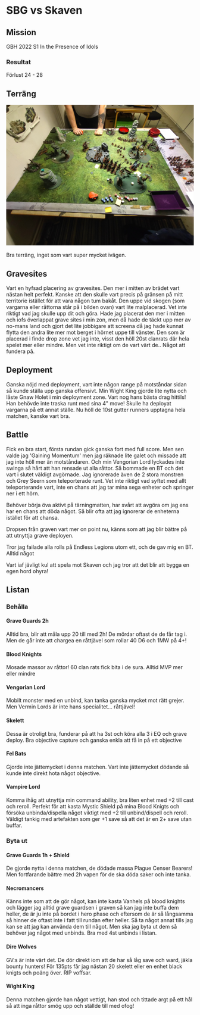 # SBG vs Skaven

## Mission

GBH 2022 S1
In the Presence of Idols

### Resultat
Förlust
24 - 28

## Terräng
![deployment med gravesites](bilder/jone-vs-jonatan-edlund-skaven_terrain-setup-med-gravesites.jpg)

Bra terräng, inget som vart super mycket ivägen.

## Gravesites

Vart en hyfsad placering av gravesites. Den mer i mitten av brädet vart nästan helt perfekt. Kanske att den skulle vart precis på gränsen på mitt territorie istället för att vara någon tum bakåt. Den uppe vid skogen (som vargarna eller råttorna står på i bilden ovan) vart lite malplacerad. Vet inte riktigt vad jag skulle upp dit och göra. Hade jag placerat den mer i mitten och iofs överlappat grave sites i min zon, men då hade de täckt upp mer av no-mans land och gjort det lite jobbigare att screena då jag hade kunnat flytta den andra lite mer mot berget i hörnet uppe till vänster. 
Den som är placerad i finde drop zone vet jag inte, visst den höll 20st clanrats där hela spelet mer eller mindre. Men vet inte riktigt om de vart värt de.. Något att fundera på.

## Deployment

Ganska nöjd med deployment, vart inte någon range på motståndar sidan så kunde ställa upp ganska offensivt. Min Wight King gjorde lite nytta och låste Gnaw Holet i min deployment zone. Vart nog hans bästa drag hittils! Han behövde inte traska runt med sina 4" move! Skulle ha deployat vargarna på ett annat ställe. Nu höll de 10st gutter runners upptagna hela matchen, kanske vart bra. 


## Battle

Fick en bra start, första rundan gick ganska fort med full score. Men sen valde jag 'Gaining Momentum' men jag räknade lite galet och missade att jag inte höll mer än motståndaren. Och min Vengorian Lord lyckades inte swinga så hårt att han rensade ut alla råttor. Så bommade en BT och det vart i slutet väldigt avgörnade. 
Jag ignorerade även de 2 stora monstren och Grey Seern som teleporterade runt. Vet inte riktigt vad syftet med allt teleporterande vart, inte en chans att jag tar mina sega enheter och springer ner i ett hörn. 

Behöver börja öva aktivt på tärningmatten, har svårt att avgöra om jag ens har en chans att döda något. Så blir ofta att jag ignorerar de enheterna istället för att chansa. 

Dropsen från graven vart mer on point nu, känns som att jag blir bättre på att utnyttja grave deployen. 

Tror jag failade alla rolls på Endless Legions utom ett, och de gav mig en BT. Alltid något

Vart iaf jävligt kul att spela mot Skaven och jag tror att det blir att bygga en egen hord ohyra!

## Listan

### Behålla

#### Grave Guards 2h
Alltid bra, blir att måla upp 20 till med 2h! De mördar oftast de de får tag i. Men de går inte att chargea en råttjävel som rollar 40 D6 och 1MW på 4+!

#### Blood Knights
Mosade massor av råttor! 60 clan rats fick bita i de sura. Alltid MVP mer eller mindre


#### Vengorian Lord
Mobilt monster med en unbind, kan tanka ganska mycket mot rätt grejer. Men Vermin Lords är inte hans specialitet... råttjävel!

#### Skelett
Dessa är otroligt bra, funderar på att ha 3st och köra alla 3 i EQ och grave deploy. Bra objective capture och ganska enkla att få in på ett objective

#### Fel Bats
Gjorde inte jättemycket i denna matchen. Vart inte jättemycket dödande så kunde inte direkt hota något objective. 

#### Vampire Lord
Komma ihåg att utnyttja min command ability, bra liten enhet med +2 till cast och reroll. Perfekt för att kasta Mystic Shield på mina Blood Knigts och försöka unbinda/dispella något viktigt med +2 till unbind/dispell och reroll. Väldigt tankig med artefakten som ger +1 save så att det är en 2+ save utan buffar.

### Byta ut

#### Grave Guards 1h + Shield
De gjorde nytta i denna matchen, de dödade massa Plague Censer Bearers! Men fortfarande bättre med 2h vapen för de ska döda saker och inte tanka.

#### Necromancers
Känns inte som att de gör något, kan inte kasta Vanhels på blood knights och lägger jag alltid grave guardsen i graven så kan jag inte buffa dem heller, de är ju inte på bordet i hero phase och eftersom de är så långsamma så hinner de oftast inte i fatt till rundan efter heller. Så ta något annat tills jag kan se att jag kan använda dem till något. Men ska jag byta ut dem så behöver jag något med unbinds. Bra med 4st unbinds i listan.

#### Dire Wolves
GV:s är inte värt det. De dör direkt iom att de har så låg save och ward, jäkla bounty hunters! För 135pts får jag nästan 20 skelett eller en enhet black knigts och poäng över. RIP voffsar.

#### Wight King
Denna matchen gjorde han något vettigt, han stod och tittade argt på ett hål så att inga råttor smög upp och ställde till med ofog!